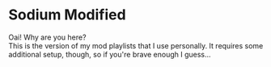 # Sodium Modified
Oai! Why are you here?  
This is the version of my mod playlists that I use personally. It requires some additional setup, though, so if you're brave enough I guess...
